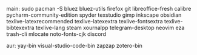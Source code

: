 main:
sudo pacman -S bluez bluez-utils firefox git libreoffice-fresh calibre pycharm-community-edition spyder texstudio gimp inkscape obsidian texlive-latexrecommended texlive-latexextra texlive-fontsextra texlive-bibtexextra texlive-lang steam xournalpp telegram-desktop neovim eza trash-cli mlocate noto-fonts-cjk discord

aur:
yay-bin visual-studio-code-bin zapzap zotero-bin

